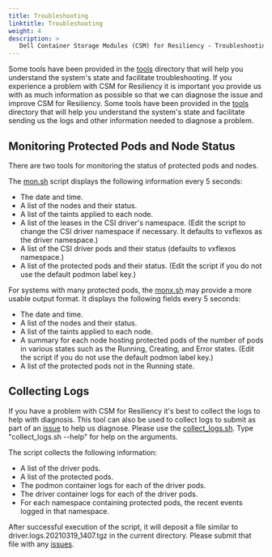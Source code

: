 ```yaml
---
title: Troubleshooting
linktitle: Troubleshooting
weight: 4
description: >
   Dell Container Storage Modules (CSM) for Resiliency - Troubleshooting
---
```


Some tools have been provided in the [tools](https://github.com/dell/karavi-resiliency/blob/main/tools) directory that will help you understand the system's state and facilitate troubleshooting.
If you experience a problem with CSM for Resiliency it is important you provide us with as much information as possible so that we can diagnose the issue and improve CSM for Resiliency. Some tools have been provided in the [tools](https://github.com/dell/karavi-resiliency/blob/main/tools) directory that will help you understand the system's state and facilitate sending us the logs and other information needed to diagnose a problem.

## Monitoring Protected Pods and Node Status

There are two tools for monitoring the status of protected pods and nodes.

The [mon.sh](https://github.com/dell/karavi-resiliency/blob/main/tools/mon.sh) script displays the following information every 5 seconds:

* The date and time.
* A list of the nodes and their status.
* A list of the taints applied to each node.
* A list of the leases in the CSI driver's namespace. (Edit the script to change the CSI driver namespace if necessary. It defaults to vxflexos as the driver namespace.)
* A list of the CSI driver pods and their status (defaults to vxflexos namespace.) 
* A list of the protected pods and their status. (Edit the script if you do not use the default podmon label key.)

For systems with many protected pods, the [monx.sh](https://github.com/dell/karavi-resiliency/blob/main/tools/monx.sh) may provide a more usable output format. It displays the following fields every 5 seconds:

* The date and time.
* A list of the nodes and their status.
* A list of the taints applied to each node.
* A summary for each node hosting protected pods of the number of pods in various states such as the Running, Creating, and Error states. (Edit the script if you do not use the default podmon label key.)
* A list of the protected pods not in the Running state.

## Collecting Logs

If you have a problem with CSM for Resiliency it's best to collect the logs to help with diagnosis.  This tool can also be used to collect logs to submit as part of an [issue](https://github.com/dell/csm/issues) to help us diagnose. Please use the [collect_logs.sh](https://github.com/dell/karavi-resiliency/blob/main/tools/collect_logs.sh). Type "collect_logs.sh --help" for help on the arguments.

The script collects the following information:
* A list of the driver pods.
* A list of the protected pods.
* The podmon container logs for each of the driver pods.
* The driver container logs for each of the driver pods.
* For each namespace containing protected pods, the recent events logged in that namespace.

After successful execution of the script, it will deposit a file similar to driver.logs.20210319_1407.tgz in the current directory. Please submit that file with any [issues](https://github.com/dell/csm/issues).